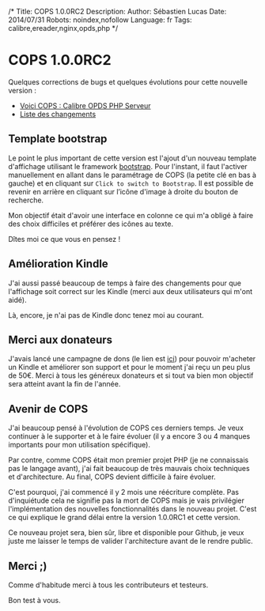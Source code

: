 /*
Title: COPS 1.0.0RC2
Description: 
Author: Sébastien Lucas
Date: 2014/07/31
Robots: noindex,nofollow
Language: fr
Tags: calibre,ereader,nginx,opds,php
*/
# COPS 1.0.0RC2

Quelques corrections de bugs et quelques évolutions pour cette nouvelle version :

* [Voici COPS : Calibre OPDS PHP Serveur](/fr/oss/calibre-opds-php-server)
* [Liste des changements](/fr/oss/calibre-opds-php-server-changelog)

## Template bootstrap

Le point le plus important de cette version est l'ajout d'un nouveau template d'affichage utilisant le framework [bootstrap](http://getbootstrap.com/). Pour l'instant, il faut l'activer manuellement en allant dans le paramétrage de COPS (la petite clé en bas à gauche) et en cliquant sur `Click to switch to Bootstrap`. Il est possible de revenir en arrière en cliquant sur l’icône d'image à droite du bouton de recherche.

Mon objectif était d'avoir une interface en colonne ce qui m'a obligé à faire des choix difficiles et préférer des icônes au texte.

Dîtes moi ce que vous en pensez !

## Amélioration Kindle

J'ai aussi passé beaucoup de temps à faire des changements pour que l'affichage soit correct sur les Kindle (merci aux deux utilisateurs qui m'ont aidé).

Là, encore, je n'ai pas de Kindle donc tenez moi au courant.

## Merci aux donateurs

J'avais lancé une campagne de dons (le lien est [ici](/fr/oss/calibre-opds-php-server)) pour pouvoir m'acheter un Kindle et améliorer son support et pour le moment j'ai reçu un peu plus de 50€. Merci à tous les généreux donateurs et si tout va bien mon objectif sera atteint avant la fin de l'année.

## Avenir de COPS

J'ai beaucoup pensé à l'évolution de COPS ces derniers temps. Je veux continuer à le supporter et à le faire évoluer (il y a encore 3 ou 4 manques importants pour mon utilisation spécifique).

Par contre, comme COPS était mon premier projet PHP (je ne connaissais pas le langage avant), j'ai fait beaucoup de très mauvais choix techniques et d'architecture. Au final, COPS devient difficile à faire évoluer.

C'est pourquoi, j'ai commencé il y 2 mois une réécriture complète. Pas d'inquiétude cela ne signifie pas la mort de COPS mais je vais privilégier l'implémentation des nouvelles fonctionnalités dans le nouveau projet. C'est ce qui explique le grand délai entre la version 1.0.0RC1 et cette version.

Ce nouveau projet sera, bien sûr, libre et disponible pour Github, je veux juste me laisser le temps de valider l'architecture avant de le rendre public.

## Merci ;)

Comme d'habitude merci à tous les contributeurs et testeurs.

Bon test à vous.
